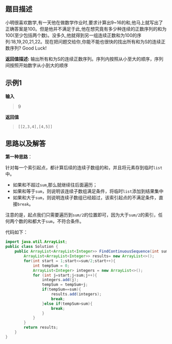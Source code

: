 ## 题目描述
小明很喜欢数学,有一天他在做数学作业时,要求计算出9~16的和,他马上就写出了正确答案是100。但是他并不满足于此,他在想究竟有多少种连续的正数序列的和为100(至少包括两个数)。没多久,他就得到另一组连续正数和为100的序列:18,19,20,21,22。现在把问题交给你,你能不能也很快的找出所有和为S的连续正数序列? Good Luck!

**返回值描述:**
输出所有和为S的连续正数序列。序列内按照从小至大的顺序，序列间按照开始数字从小到大的顺序

## 示例1

**输入**
> 9

**返回值**
> `[[2,3,4],[4,5]]`

## 思路以及解答

**第一种思路**：

针对每一个索引起点，都计算后续的连续子数组的和，并且将元素存到临时`list`中。
- 如果和不超过`sum`,那么就继续往后面遍历；
- 如果和等于`sum`，则说明该连续子数组满足条件，将临时`list`添加到结果集中
- 如果和大于`sum`，则说明连续子数组已经超过，该索引起点的不满足条件，直接`break`。

注意的是，起点我们只需要遍历到`sum/2`的位置即可，因为大于`sum/2`的索引，任何两个数的和都大于`sum`，不符合条件。

代码如下：
```java
import java.util.ArrayList;
public class Solution {
    public ArrayList<ArrayList<Integer>> FindContinuousSequence(int sum) {
        ArrayList<ArrayList<Integer>> results= new ArrayList<>();
        for(int start = 1;start<=sum/2;start++){
            int tempSum = 0;
            ArrayList<Integer> integers = new ArrayList<>();
            for (int j=start;j<sum;j++){
                integers.add(j);
                tempSum = tempSum+j;
                if(tempSum==sum){
                    results.add(integers);
                    break;
                }else if(tempSum>sum){
                    break;
                }
            }
        }
        return results;
    }
}
```
